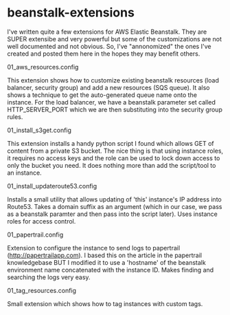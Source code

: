 beanstalk-extensions
====================

I've written quite a few extensions for AWS Elastic Beanstalk.  They are SUPER extensibe and very powerful but some of the customizations are not well documented and not obvious.  So, I've "annonomized" the ones I've created and posted them here in the hopes they may benefit others.

01_aws_resources.config

   This extension shows how to customize existing beanstalk resources (load balancer, security group) and add a new resources (SQS queue).  It also shows a technique to get the auto-generated queue name onto the instance.  For the load balancer, we have a beanstalk parameter set called HTTP_SERVER_PORT which we are then substituting into the security group rules.

01_install_s3get.config

   This extension installs a handy python script I found which allows GET of content from a private S3 bucket.  The nice thing is that using instance roles, it requires no access keys and the role can be used to lock down access to only the bucket you need.  It does nothing more than add the script/tool to an instance.
   
01_install_updateroute53.config

   Installs a small utility that allows updating of 'this' instance's IP address into Route53.  Takes a domain suffix as an argument (which in our case, we pass as a beanstalk paramter and then pass into the script later).  Uses instance roles for access control.

01_papertrail.config

   Extension to configure the instance to send logs to papertrail (http://papertrailapp.com).  I based this on the article in the papertrail knowledgebase BUT I modified it to use a 'hostname' of the beanstalk environment name concatenated with the instance ID.  Makes finding and searching the logs very easy.

01_tag_resources.config

   Small extension which shows how to tag instances with custom tags.
